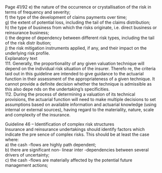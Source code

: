  
Page 41/92 
e) the nature of the occurrence or crystallisation of the risk in terms of frequency and 
severity;  
f) the type of the development of claims payments over time;  
g) the extent of  potential loss, including the tail of the claims distribution;  
h) the type of business from which the risks originate, i.e. direct business or reinsurance 
business;  
i) the degree of dependency between different risk types, including the tail of the risk 
distr ibution;  
j) the risk mitigation instruments applied, if any, and their impact on the underlying risk 
profile.  
Explanatory text  
111. Generally, the proportionality of any given valuation technique will depend on the 
individual risk situation of the insurer. Therefo re, the criteria laid out in this guideline are 
intended to give guidance to the actuarial function in their assessment of the 
appropriateness of a given technique. It cannot provide a definite decision whether the 
technique is admissible as this also depe nds on the undertaking’s specificities.  
112. During the process of determining a valuation of its technical provisions, the actuarial function will need to make multiple decisions to set assumptions based on available 
information and actuarial knowledge (using  internal or external sources), having regard to 
the materiality, nature, scale and complexity of the insurance.  
 
Guideline 46 – Identification of complex risk structures  
Insurance and reinsurance undertakings should identify factors which indicate the pre sence of 
complex risks. This should be at least the case where:  
a) the cash -flows are highly path dependent;  
b) there are significant non- linear inter -dependencies between several drivers of 
uncertainty;  
c) the cash -flows are materially affected by the potential future management actions;  
